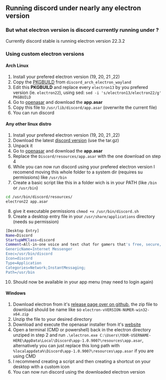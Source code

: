 ## Running discord under nearly any electron version

### But what electron version is discord currently running under ?
Currently discord stable is running electron version 22.3.2

### Using custom electron versions

#### Arch Linux
1. Install your prefered electron version (19, 20, 21 ,22)
2. Copy the [PKGBUILD](https://aur.archlinux.org/cgit/aur.git/plain/PKGBUILD?h=discord_arch_electron_wayland) from `discord_arch_electron_wayland` 
3. Edit this **PKGBUILD** and replace every `electron13` by you prefered version (ie. `electron22`), using sed: `sed -i 's/electron13/electron22/g' PKGBUILD`
4. Go to [openasar](https://openasar.dev) and download the **app.asar**
5. Copy this file to `/usr/lib/discord/app.asar` (overwrite the current file)
6. You can run discord

#### Any other linux distro
1. Install your prefered electron version (19, 20, 21 ,22)
2. Download the latest [discord version](https://discord.com) (use the tar.gz)
3. Unpack it
4. Go to [openasar](https://openasar.dev) and download the **app.asar**
5. Replace the `Discord/resources/app.asar` with the one download on step 4
6. While you can now run discord using your prefered electron version I recomend moving this whole folder to a system dir (requires su permissions) like `/usr/bin`
7. Create a basic script like this in a folder wich is in your PATH (like `/bin` or `/usr/bin`)
```sh
cd /usr/bin/discord/resources/
electron22 app.asar
```
8. give it executable permissions `chmod +x /usr/bin/discord.sh`
9. Create a desktop entry file in your `/usr/share/applications` directory (needs su permission)
```sh
[Desktop Entry]
Name=Discord
StartupWMClass=discord
Comment=All-in-one voice and text chat for gamers that's free, secure, and works on both your desktop and phone.
GenericName=Internet Messenger
Exec=/usr/bin/discord
Icon=discord
Type=Application
Categories=Network;InstantMessaging;
Path=/usr/bin
```
10. Should now be available in your app menu (may need to login again)

#### Windows
1. Download electron from it's [release page over on github](https://github.com/electron/electron/releases), the zip file to download should be name like so `electron-vVERSION-NUMER-win32-x64.zip`
2. Unzip the file to your desired directory
3. Download and execute the openasar installer from it's [website](https://openasar.dev)
4. Open a terminal (CMD or powershell) back in the electron directory unziped in step 2 and run `.\electron.exe C:\Users\YOUR-USERNAME-HERE\AppData\Local\Discord\app-1.0.9007\resources\app.asar`, alternatively you can just replace this long path with `%localappdata%\Discord\app-1.0.9007\resources\app.asar` if you are using CMD
5. I recommend creating a script and then creating a shortcut on your desktop with a custom icon
6. You can now run discord using the downloaded electron version
